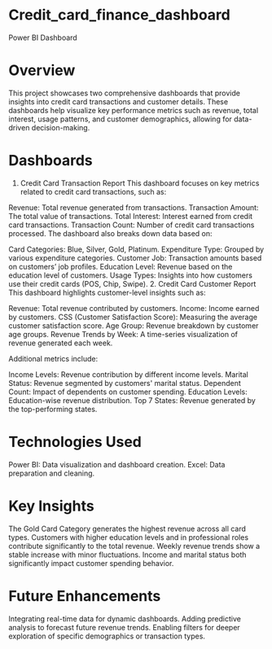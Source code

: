 # Credit_card_finance_dashboard
Power BI Dashboard

# Overview

This project showcases two comprehensive dashboards that provide insights into credit card transactions and customer details. These dashboards help visualize key performance metrics such as revenue, total interest, usage patterns, and customer demographics, allowing for data-driven decision-making.

# Dashboards

1. Credit Card Transaction Report
This dashboard focuses on key metrics related to credit card transactions, such as:

Revenue: Total revenue generated from transactions.
Transaction Amount: The total value of transactions.
Total Interest: Interest earned from credit card transactions.
Transaction Count: Number of credit card transactions processed.
The dashboard also breaks down data based on:

Card Categories: Blue, Silver, Gold, Platinum.
Expenditure Type: Grouped by various expenditure categories.
Customer Job: Transaction amounts based on customers’ job profiles.
Education Level: Revenue based on the education level of customers.
Usage Types: Insights into how customers use their credit cards (POS, Chip, Swipe).
2. Credit Card Customer Report
This dashboard highlights customer-level insights such as:

Revenue: Total revenue contributed by customers.
Income: Income earned by customers.
CSS (Customer Satisfaction Score): Measuring the average customer satisfaction score.
Age Group: Revenue breakdown by customer age groups.
Revenue Trends by Week: A time-series visualization of revenue generated each week.

Additional metrics include:

Income Levels: Revenue contribution by different income levels.
Marital Status: Revenue segmented by customers' marital status.
Dependent Count: Impact of dependents on customer spending.
Education Levels: Education-wise revenue distribution.
Top 7 States: Revenue generated by the top-performing states.


# Technologies Used
Power BI: Data visualization and dashboard creation.
Excel: Data preparation and cleaning.





# Key Insights
The Gold Card Category generates the highest revenue across all card types.
Customers with higher education levels and in professional roles contribute significantly to the total revenue.
Weekly revenue trends show a stable increase with minor fluctuations.
Income and marital status both significantly impact customer spending behavior.


# Future Enhancements
Integrating real-time data for dynamic dashboards.
Adding predictive analysis to forecast future revenue trends.
Enabling filters for deeper exploration of specific demographics or transaction types.

